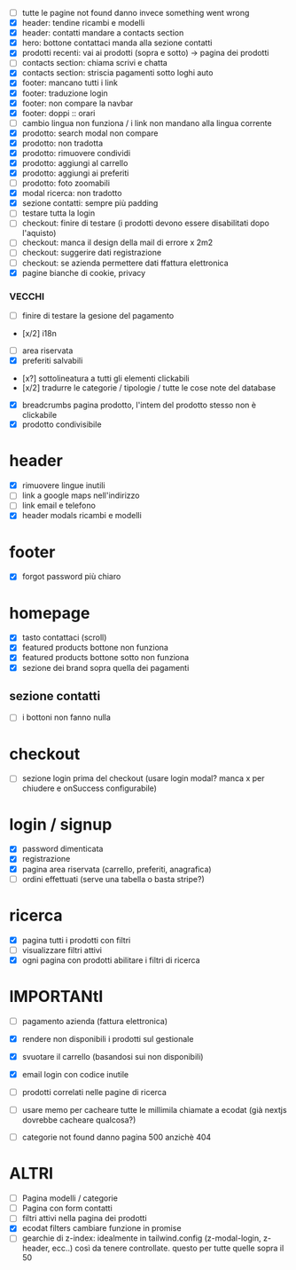 - [ ] tutte le pagine not found danno invece something went wrong
- [x] header: tendine ricambi e modelli
- [x] header: contatti mandare a contacts section
- [x] hero: bottone contattaci manda alla sezione contatti
- [x] prodotti recenti: vai ai prodotti (sopra e sotto) -> pagina dei prodotti
- [ ] contacts section: chiama scrivi e chatta
- [x] contacts section: striscia pagamenti sotto loghi auto
- [x] footer: mancano tutti i link
- [x] footer: traduzione login
- [x] footer: non compare la navbar
- [x] footer: doppi :: orari
- [ ] cambio lingua non funziona / i link non mandano alla lingua corrente
- [x] prodotto: search modal non compare
- [x] prodotto: non tradotta
- [x] prodotto: rimuovere condividi
- [x] prodotto: aggiungi al carrello
- [x] prodotto: aggiungi ai preferiti
- [ ] prodotto: foto zoomabili
- [x] modal ricerca: non tradotto
- [x] sezione contatti: sempre più padding
- [ ] testare tutta la login
- [ ] checkout: finire di testare (i prodotti devono essere disabilitati dopo l'aquisto)
- [ ] checkout: manca il design della mail di errore x 2m2
- [ ] checkout: suggerire dati registrazione
- [ ] checkout: se azienda permettere dati ffattura elettronica
- [x] pagine bianche di cookie, privacy

### VECCHI

- [ ] finire di testare la gesione del pagamento
- [x/2] i18n
- [ ] area riservata
- [x] preferiti salvabili
- [x?] sottolineatura a tutti gli elementi clickabili
- [x/2] tradurre le categorie / tipologie / tutte le cose note del database
- [x] breadcrumbs pagina prodotto, l'intem del prodotto stesso non è clickabile
- [x] prodotto condivisibile

# header

- [x] rimuovere lingue inutili
- [ ] link a google maps nell'indirizzo
- [ ] link email e telefono
- [x] header modals ricambi e modelli

# footer

- [x] forgot password più chiaro

# homepage

- [x] tasto contattaci (scroll)
- [x] featured products bottone non funziona
- [x] featured products bottone sotto non funziona
- [x] sezione dei brand sopra quella dei pagamenti

## sezione contatti

- [ ] i bottoni non fanno nulla

# checkout

- [ ] sezione login prima del checkout
      (usare login modal? manca x per chiudere e onSuccess configurabile)

# login / signup

- [x] password dimenticata
- [x] registrazione
- [x] pagina area riservata (carrello, preferiti, anagrafica)
- [ ] ordini effettuati (serve una tabella o basta stripe?)

# ricerca

- [x] pagina tutti i prodotti con filtri
- [ ] visualizzare filtri attivi
- [x] ogni pagina con prodotti abilitare i filtri di ricerca

# IMPORTANtI

- [ ] pagamento azienda (fattura elettronica)
- [x] rendere non disponibili i prodotti sul gestionale
- [x] svuotare il carrello (basandosi sui non disponibili)
- [x] email login con codice inutile

- [ ] prodotti correlati nelle pagine di ricerca

- [ ] usare memo per cacheare tutte le millimila chiamate a ecodat
      (già nextjs dovrebbe cacheare qualcosa?)

- [ ] categorie not found danno pagina 500 anzichè 404

# ALTRI

- [ ] Pagina modelli / categorie
- [ ] Pagina con form contatti
- [ ] filtri attivi nella pagina dei prodotti
- [x] ecodat filters cambiare funzione in promise
- [ ] gearchie di z-index: idealmente in tailwind.config (z-modal-login, z-header, ecc..) così da tenere controllate. questo per tutte quelle sopra il 50
